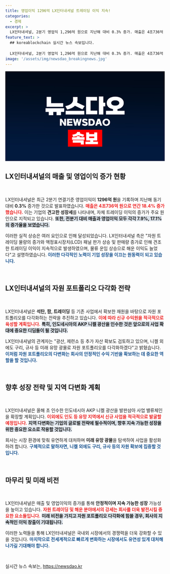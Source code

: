 ```yaml
---
title: 영업이익 1296억 LX인터내셔널 트레이딩 이익 지속!
categories:
  - 경제
excerpt: >
  LX인터내셔널, 2분기 영업익 1,296억 원으로 지난해 대비 0.3% 증가. 매출은 4조736억 원으로 18.4% 급증! 자원 트레이딩 확장과 신규 광산 확보로 수익 포트폴리오 다각화 노린다. 클릭하고 더 알아보세요!
feature_text: >
  ## koreablockchain 실시간 뉴스 속보입니다.

  LX인터내셔널, 2분기 영업익 1,296억 원으로 지난해 대비 0.3% 증가. 매출은 4조736억 원으로 18.4% 급증! 자원 트레이딩 확장과 신규 광산 확보로 수익 포트폴리오 다각화 노린다. 클릭하고 더 알아보세요!
image: '/assets/img/newsdao_breakingnews.jpg'
---
```


<p><img src="/assets/img/newsdao_breakingnews.jpg" alt="koreablockchain 속보" /></p>

<h2 data-ke-size="size26">LX인터내셔널의 매출 및 영업이익 증가 현황</h2>

<p data-ke-size="size16">&nbsp;</p>

<p>LX인터내셔널은 최근 2분기 연결기준 영업이익이 <strong>1296억 원</strong>을 기록하며 지난해 동기 대비 <strong>0.3%</strong> 증가한 것으로 발표하였습니다. <b><span style="color: #ee2323;">매출은 4조736억 원으로 연간 18.4% 증가했습니다.</span></b> 이는 기업의 <strong>견고한 성장세</strong>를 나타내며, 자체 트레이딩 이익의 증가가 주요 원인으로 지적되고 있습니다. <b><span style="background-color: #21538527;">또한, 전분기 대비 매출과 영업이익 모두 각각 7.9%, 17.1%의 증가율을 보였습니다.</span></b> </p>

<p>이러한 실적 상승은 여러 요인으로 인해 달성되었습니다. LX인터내셔널 측은 "자원 트레이딩 물량의 증가와 액정표시장치(LCD) 패널 판가 상승 및 판매량 증가로 인해 견조한 트레이딩 이익이 지속적으로 발생하였으며, 물류 운임 상승으로 해운 이익도 늘었다"고 설명하였습니다. <b><span style="color: #1a5490;">이러한 다각적인 노력이 기업 성장을 이끄는 원동력이 되고 있습니다.</span></b></p>

<p data-ke-size="size16">&nbsp;</p>

<h2 data-ke-size="size26">LX인터내셔널의 자원 포트폴리오 다각화 전략</h2>

<p data-ke-size="size16">&nbsp;</p>

<p>LX인터내셔널은 <strong>석탄, 팜, 트레이딩</strong> 등 기존 사업에서 확보한 재원을 바탕으로 자원 포트폴리오를 다각화하는 전략을 추진하고 있습니다. <b><span style="color: #ee2323;">이에 따라 신규 수익원을 적극적으로 육성할 계획입니다.</span></b> <b><span style="background-color: #21538527;">특히, 인도네시아의 AKP 니켈 광산을 인수한 것은 앞으로의 사업 확대에 중요한 디딤돌이 될 것입니다.</span></b> </p>

<p>LX인터내셔널의 관계자는 "광산, 제련소 등 추가 자산 확보도 검토하고 있으며, 니켈 외에도 구리, 규사 등 미래 유망 광물로 자원 포트폴리오를 다각화하겠다"고 밝혔습니다. <b><span style="color: #1a5490;">이처럼 자원 포트폴리오의 다변화는 회사의 안정적인 수익 기반을 확보하는 데 중요한 역할을 할 것입니다.</span></b></p>

<p data-ke-size="size16">&nbsp;</p>

<h2 data-ke-size="size26">향후 성장 전략 및 지역 다변화 계획</h2>

<p data-ke-size="size16">&nbsp;</p>

<p>LX인터내셔널은 올해 초 인수한 인도네시아 AKP 니켈 광산을 발판삼아 사업 밸류체인을 확장할 계획입니다. <b><span style="color: #ee2323;">이외에도 인도 등 유망 지역에서 신규 사업을 적극적으로 발굴할 예정입니다.</span></b> <b><span style="background-color: #21538527;">지역 다변화는 기업의 글로벌 전략에 필수적이며, 향후 지속 가능한 성장을 위한 중요한 요소로 작용할 것입니다.</span></b></p>

<p>회사는 시장 환경에 맞춰 유연하게 대처하며 <strong>미래 유망 광물</strong>을 탐색하여 사업을 활성화하려 합니다. <b><span style="color: #1a5490;">구체적으로 말하자면, 니켈 외에도 구리, 규사 등의 자원 확보에 집중할 것입니다.</span></b></p>

<p data-ke-size="size16">&nbsp;</p>

<h2 data-ke-size="size26">마무리 및 미래 비전</h2>

<p data-ke-size="size16">&nbsp;</p>

<p>LX인터내셔널은 매출 및 영업이익의 증가를 통해 <strong>안정적이며 지속 가능한 성장</strong> 가능성을 높이고 있습니다. <b><span style="color: #ee2323;">자원 트레이딩 및 해운 분야에서의 강세는 회사를 더욱 발전시킬 중요한 요소들입니다.</span></b> <b><span style="background-color: #21538527;">미래 비전을 가지고 자원 포트폴리오 다각화에 힘쓸 경우, 회사의 지속적인 이익 창출이 기대됩니다.</span></b></p>

<p>이러한 노력들을 통해 LX인터내셔널은 국내외 시장에서의 경쟁력을 더욱 강화할 수 있을 것입니다. <b><span style="color: #1a5490;">마지막으로 전세계적으로 빠르게 변화하는 시장에서도 유연성 있게 대처해 나가길 기대해야 합니다.</span></b></p>

<p data-ke-size="size16">&nbsp;</p>
실시간 뉴스 속보는, <a href="https://newsdao.kr" rel="dofollow">https://newsdao.kr</a>


